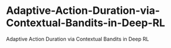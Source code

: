 # Adaptive-Action-Duration-via-Contextual-Bandits-in-Deep-RL
Adaptive Action Duration via Contextual Bandits in Deep RL
